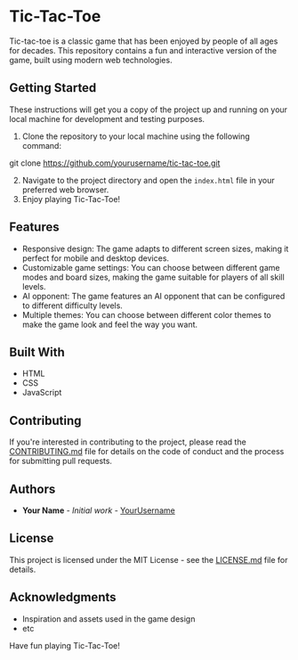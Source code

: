 # Tic-Tac-Toe

Tic-tac-toe is a classic game that has been enjoyed by people of all ages for decades. This repository contains a fun and interactive version of the game, built using modern web technologies.

## Getting Started

These instructions will get you a copy of the project up and running on your local machine for development and testing purposes.

1. Clone the repository to your local machine using the following command:

git clone https://github.com/yourusername/tic-tac-toe.git

2. Navigate to the project directory and open the `index.html` file in your preferred web browser.
3. Enjoy playing Tic-Tac-Toe!

## Features

- Responsive design: The game adapts to different screen sizes, making it perfect for mobile and desktop devices.
- Customizable game settings: You can choose between different game modes and board sizes, making the game suitable for players of all skill levels.
- AI opponent: The game features an AI opponent that can be configured to different difficulty levels.
- Multiple themes: You can choose between different color themes to make the game look and feel the way you want.

## Built With

- HTML
- CSS
- JavaScript

## Contributing

If you're interested in contributing to the project, please read the [CONTRIBUTING.md](https://github.com/yourusername/tic-tac-toe/blob/master/CONTRIBUTING.md) file for details on the code of conduct and the process for submitting pull requests.

## Authors

- **Your Name** - *Initial work* - [YourUsername](https://github.com/yourusername)

## License

This project is licensed under the MIT License - see the [LICENSE.md](https://github.com/yourusername/tic-tac-toe/blob/master/LICENSE.md) file for details.

## Acknowledgments

- Inspiration and assets used in the game design
- etc

Have fun playing Tic-Tac-Toe!
